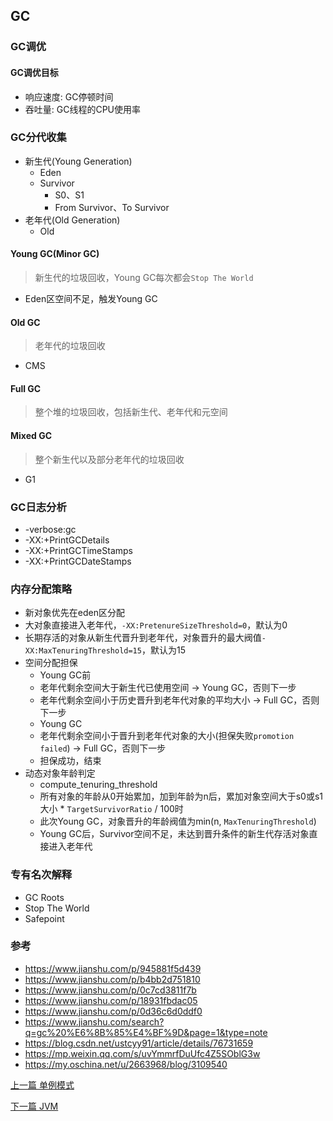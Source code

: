 ## GC

### GC调优

#### GC调优目标

* 响应速度: GC停顿时间
* 吞吐量: GC线程的CPU使用率

### GC分代收集

* 新生代(Young Generation)
    * Eden
    * Survivor
        * S0、S1
        * From Survivor、To Survivor
* 老年代(Old Generation)
    * Old

#### Young GC(Minor GC)

> 新生代的垃圾回收，Young GC每次都会`Stop The World`

* Eden区空间不足，触发Young GC

#### Old GC

> 老年代的垃圾回收

* CMS

#### Full GC

> 整个堆的垃圾回收，包括新生代、老年代和元空间

#### Mixed GC

> 整个新生代以及部分老年代的垃圾回收

* G1

### GC日志分析

* -verbose:gc
* -XX:+PrintGCDetails
* -XX:+PrintGCTimeStamps
* -XX:+PrintGCDateStamps

### 内存分配策略

* 新对象优先在eden区分配
* 大对象直接进入老年代，`-XX:PretenureSizeThreshold=0`，默认为0
* 长期存活的对象从新生代晋升到老年代，对象晋升的最大阀值`-XX:MaxTenuringThreshold=15`，默认为15
* 空间分配担保
    * Young GC前
    * 老年代剩余空间大于新生代已使用空间 -> Young GC，否则下一步
    * 老年代剩余空间小于历史晋升到老年代对象的平均大小 -> Full GC，否则下一步
    * Young GC
    * 老年代剩余空间小于晋升到老年代对象的大小(担保失败`promotion failed`) -> Full GC，否则下一步
    * 担保成功，结束
* 动态对象年龄判定
    * compute_tenuring_threshold
    * 所有对象的年龄从0开始累加，加到年龄为n后，累加对象空间大于s0或s1大小 * `TargetSurvivorRatio` / 100时
    * 此次Young GC，对象晋升的年龄阀值为min(n, `MaxTenuringThreshold`)
    * Young GC后，Survivor空间不足，未达到晋升条件的新生代存活对象直接进入老年代

### 专有名次解释

* GC Roots
* Stop The World
* Safepoint

### 参考

* https://www.jianshu.com/p/945881f5d439
* https://www.jianshu.com/p/b4bb2d751810
* https://www.jianshu.com/p/0c7cd3811f7b
* https://www.jianshu.com/p/18931fbdac05
* https://www.jianshu.com/p/0d36c6d0ddf0
* https://www.jianshu.com/search?q=gc%20%E6%8B%85%E4%BF%9D&page=1&type=note
* https://blog.csdn.net/ustcyy91/article/details/76731659
* https://mp.weixin.qq.com/s/uvYmmrfDuUfc4Z5SOblG3w
* https://my.oschina.net/u/2663968/blog/3109540


[上一篇 单例模式](5-设计模式/单例模式.md)

[下一篇 JVM](6-JVM/JVM.md)
